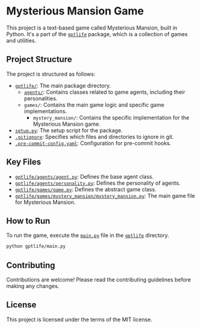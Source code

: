 # Mysterious Mansion Game

This project is a text-based game called Mysterious Mansion, built in Python. It's a part of the [`gptlife`](command:_github.copilot.openRelativePath?%5B%22gptlife%22%5D "gptlife") package, which is a collection of games and utilities.

## Project Structure

The project is structured as follows:

- [`gptlife/`](command:_github.copilot.openRelativePath?%5B%22gptlife%2F%22%5D "gptlife/"): The main package directory.
  - [`agents/`](command:_github.copilot.openSymbolInFile?%5B%22gptlife%2Fgames%2Fgame.py%22%2C%22agents%2F%22%5D "gptlife/games/game.py"): Contains classes related to game agents, including their personalities.
  - `games/`: Contains the main game logic and specific game implementations.
    - `mystery_mansion/`: Contains the specific implementation for the Mysterious Mansion game.
- [`setup.py`](command:_github.copilot.openRelativePath?%5B%22setup.py%22%5D "setup.py"): The setup script for the package.
- [`.gitignore`](command:_github.copilot.openRelativePath?%5B%22.gitignore%22%5D ".gitignore"): Specifies which files and directories to ignore in git.
- [`.pre-commit-config.yaml`](command:_github.copilot.openRelativePath?%5B%22.pre-commit-config.yaml%22%5D ".pre-commit-config.yaml"): Configuration for pre-commit hooks.

## Key Files

- [`gptlife/agents/agent.py`](command:_github.copilot.openSymbolInFile?%5B%22gptlife%2Fagents%2Fagent.py%22%2C%22gptlife%2Fagents%2Fagent.py%22%5D "gptlife/agents/agent.py"): Defines the base agent class.
- [`gptlife/agents/personality.py`](command:_github.copilot.openSymbolInFile?%5B%22gptlife%2Fagents%2Fpersonality.py%22%2C%22gptlife%2Fagents%2Fpersonality.py%22%5D "gptlife/agents/personality.py"): Defines the personality of agents.
- [`gptlife/games/game.py`](command:_github.copilot.openSymbolInFile?%5B%22gptlife%2Fgames%2Fgame.py%22%2C%22gptlife%2Fgames%2Fgame.py%22%5D "gptlife/games/game.py"): Defines the abstract game class.
- [`gptlife/games/mystery_mansion/mystery_mansion.py`](command:_github.copilot.openSymbolInFile?%5B%22gptlife%2Fgames%2Fmystery_mansion%2Fmystery_mansion.py%22%2C%22gptlife%2Fgames%2Fmystery_mansion%2Fmystery_mansion.py%22%5D "gptlife/games/mystery_mansion/mystery_mansion.py"): The main game file for Mysterious Mansion.

## How to Run

To run the game, execute the [`main.py`](command:_github.copilot.openRelativePath?%5B%22gptlife%2Fmain.py%22%5D "gptlife/main.py") file in the [`gptlife`](command:_github.copilot.openRelativePath?%5B%22gptlife%22%5D "gptlife") directory.

```sh
python gptlife/main.py
```

## Contributing

Contributions are welcome! Please read the contributing guidelines before making any changes.

## License

This project is licensed under the terms of the MIT license.